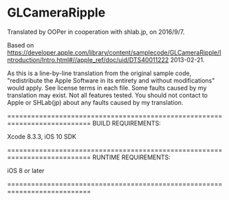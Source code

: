 # GLCameraRipple

Translated by OOPer in cooperation with shlab.jp, on 2016/9/7.

Based on
<https://developer.apple.com/library/content/samplecode/GLCameraRipple/Introduction/Intro.html#//apple_ref/doc/uid/DTS40011222>
2013-02-21.

As this is a line-by-line translation from the original sample code, "redistribute the Apple Software in its entirety and without modifications" would apply. See license terms in each file.
Some faults caused by my translation may exist. Not all features tested.
You should not contact to Apple or SHLab(jp) about any faults caused by my translation.

===========================================================================
BUILD REQUIREMENTS:

Xcode 8.3.3, iOS 10 SDK

===========================================================================
RUNTIME REQUIREMENTS:

iOS 8 or later

===========================================================================
